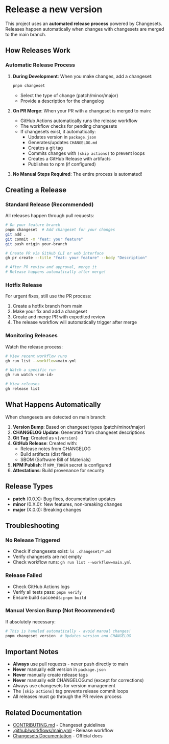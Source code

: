 # Release a new version

This project uses an **automated release process** powered by Changesets. Releases happen automatically when changes with changesets are merged to the main branch.

## How Releases Work

### Automatic Release Process

1. **During Development**: When you make changes, add a changeset:

   ```bash
   pnpm changeset
   ```

   - Select the type of change (patch/minor/major)
   - Provide a description for the changelog

2. **On PR Merge**: When your PR with a changeset is merged to main:
   - GitHub Actions automatically runs the release workflow
   - The workflow checks for pending changesets
   - If changesets exist, it automatically:
     - Updates version in `package.json`
     - Generates/updates `CHANGELOG.md`
     - Creates a git tag
     - Commits changes with `[skip actions]` to prevent loops
     - Creates a GitHub Release with artifacts
     - Publishes to npm (if configured)

3. **No Manual Steps Required**: The entire process is automated!

## Creating a Release

### Standard Release (Recommended)

All releases happen through pull requests:

```bash
# On your feature branch
pnpm changeset  # Add changeset for your changes
git add .
git commit -m "feat: your feature"
git push origin your-branch

# Create PR via GitHub CLI or web interface
gh pr create --title "feat: your feature" --body "Description"

# After PR review and approval, merge it
# Release happens automatically after merge!
```

### Hotfix Release

For urgent fixes, still use the PR process:

1. Create a hotfix branch from main
2. Make your fix and add a changeset
3. Create and merge PR with expedited review
4. The release workflow will automatically trigger after merge

### Monitoring Releases

Watch the release process:

```bash
# View recent workflow runs
gh run list --workflow=main.yml

# Watch a specific run
gh run watch <run-id>

# View releases
gh release list
```

## What Happens Automatically

When changesets are detected on main branch:

1. **Version Bump**: Based on changeset types (patch/minor/major)
2. **CHANGELOG Update**: Generated from changeset descriptions
3. **Git Tag**: Created as `v{version}`
4. **GitHub Release**: Created with:
   - Release notes from CHANGELOG
   - Build artifacts (dist files)
   - SBOM (Software Bill of Materials)
5. **NPM Publish**: If `NPM_TOKEN` secret is configured
6. **Attestations**: Build provenance for security

## Release Types

- **patch** (0.0.X): Bug fixes, documentation updates
- **minor** (0.X.0): New features, non-breaking changes
- **major** (X.0.0): Breaking changes

## Troubleshooting

### No Release Triggered

- Check if changesets exist: `ls .changeset/*.md`
- Verify changesets are not empty
- Check workflow runs: `gh run list --workflow=main.yml`

### Release Failed

- Check GitHub Actions logs
- Verify all tests pass: `pnpm verify`
- Ensure build succeeds: `pnpm build`

### Manual Version Bump (Not Recommended)

If absolutely necessary:

```bash
# This is handled automatically - avoid manual changes!
pnpm changeset version  # Updates version and CHANGELOG
```

## Important Notes

- **Always** use pull requests - never push directly to main
- **Never** manually edit version in `package.json`
- **Never** manually create release tags
- **Never** manually edit CHANGELOG.md (except for corrections)
- Always use changesets for version management
- The `[skip actions]` tag prevents release commit loops
- All releases must go through the PR review process

## Related Documentation

- [CONTRIBUTING.md](../../CONTRIBUTING.md) - Changeset guidelines
- [.github/workflows/main.yml](../../.github/workflows/main.yml) - Release workflow
- [Changesets Documentation](https://github.com/changesets/changesets) - Official docs
